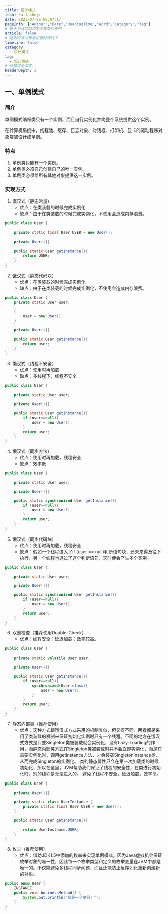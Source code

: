 ```yaml
---
title: 设计模式
icon: kaifasheji
date: 2023-07-26 08:07:17
pageInfo: ["Author","Date","ReadingTime","Word","Category","Tag"]
# 是否将该文章添加至文章列表中
article: false
# 是否将该文章添加至时间线中
timeline: false
category: 
  - 设计模式
tag:
  - 设计模式
# 标题渲染深度。
headerDepth: 3
---
```


## 一、单例模式
### 简介

单例模式确保类只有一个实例，而且自行实例化并向整个系统提供这个实例。

在计算机系统中，线程池、缓存、日志对象、对话框、打印机、显卡的驱动程序对象常被设计成单例。

### 特点

1. 单例类只能有一个实例。
2. 单例类必须自己创建自己的唯一实例。
3. 单例类必须给所有其他对象提供这一实例。

### 实现方式
1. 饿汉式（静态常量）
   * 优点：在类装载的时候完成实例化
   * 缺点：由于在类装载的时候完成实例化，不使用会造成内存浪费。
```java
public class User {
    
    private static final User USER = new User();
    
    private User(){}
    
    public static User getInstance(){
        return USER;
    }
}
```

2. 饿汉式（静态代码块）
    * 优点：在类装载的时候完成实例化
    * 缺点：由于在类装载的时候完成实例化，不使用会造成内存浪费。
```java
public class User {
    private static User user;

    {
        user = new User();
    }
    
    private User(){}
    
    public static User getInstance(){
        return user;
    }
}
```

3. 懒汉式（线程不安全）
    * 优点：使用时再加载
    * 缺点：多线程下，线程不安全
```java
public class User {
    
    private static User user;

    private User(){}

    public static User getInstance(){
        if (user==null){
            user = new User();
        }
        return user;
    }
}
```

4. 懒汉式（同步方法）
    * 优点：使用时再加载，线程安全
    * 缺点：效率低
```java
public class User {
    
    private static User user;

    private User(){}

    public static synchronized User getInstance(){
        if (user==null){
            user = new User();
        }
        return user;
    }
}
```

5. 懒汉式（同步代码块）
    * 优点：使用时再加载，线程安全
    * 缺点：假如一个线程进入了if (user == null)判断语句块，还未来得及往下执行，另一个线程也通过了这个判断语句，这时便会产生多个实例。
```java
public class User {
    
    private static User user;

    private User(){}

    public static synchronized User getInstance(){
        if (user==null){
            user = new User();
        }
        return user;
    }
}
```

6. 双重检查（推荐使用Double-Check）
    * 优点：线程安全；延迟加载；效率较高。
```java
public class User {
    
    private static volatile User user;

    private User(){}

    public static User getInstance(){
        if (user==null){
            synchronized(User.class){
                user = new User();
            }
        }
        return user;
    }
}
```

7. 静态内部类（推荐使用）
    * 优点：这种方式跟饿汉式方式采用的机制类似，但又有不同。两者都是采用了类装载的机制来保证初始化实例时只有一个线程。不同的地方在饿汉式方式是只要Singleton类被装载就会实例化，没有Lazy-Loading的作用，而静态内部类方式在Singleton类被装载时并不会立即实例化，而是在需要实例化时，调用getInstance方法，才会装载SingletonInstance类，从而完成Singleton的实例化。
      类的静态属性只会在第一次加载类的时候初始化，所以在这里，JVM帮助我们保证了线程的安全性，在类进行初始化时，别的线程是无法进入的。
      避免了线程不安全，延迟加载，效率高。
```java
public class User {
    
    private User(){}

    private static class UserInstance {
        private static final User USER = new User();
    }

    public static User getInstance(){
      
        return UserInstance.USER;
    }
}
```

8. 枚举（推荐使用）
    * 优点：借助JDK1.5中添加的枚举来实现单例模式。因为Java虚拟机会保证枚举对象的唯一性，因此每一个枚举类型和定义的枚举变量在JVM中都是唯一的。不仅能避免多线程同步问题，而且还能防止反序列化重新创建新的对象。
```java
public enum User {
    INSTANCE;
    public void businessMethod() {
        System.out.println("我是一个单例！");
    }
}
```